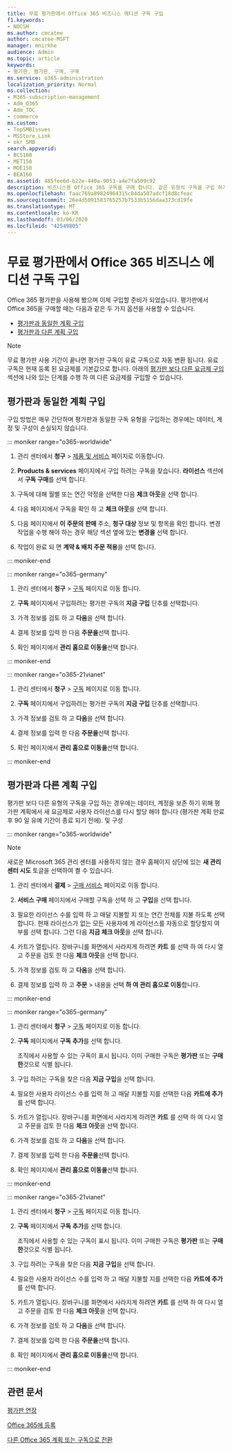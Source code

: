 ```yaml
---
title: 무료 평가판에서 Office 365 비즈니스 에디션 구독 구입
f1.keywords:
- NOCSH
ms.author: cmcatee
author: cmcatee-MSFT
manager: mnirkhe
audience: Admin
ms.topic: article
keywords:
- 평가판, 평가판, 구매, 구매
ms.service: o365-administration
localization_priority: Normal
ms.collection:
- M365-subscription-management
- Adm_O365
- Adm_TOC
- commerce
ms.custom:
- TopSMBIssues
- MSStore_Link
- okr_SMB
search.appverid:
- BCS160
- MET150
- MOE150
- BEA160
ms.assetid: 485fee6d-b22e-440a-9053-a4e7fa509c92
description: 비즈니스용 Office 365 구독을 구매 합니다. 같은 유형의 구독을 구입 하거나 다른 요금제를 구입할 수 있습니다.
ms.openlocfilehash: faac769a89824964315c84da507adcf18d8cfeac
ms.sourcegitcommit: 26e4d5091583765257b7533b5156daa373cd19fe
ms.translationtype: MT
ms.contentlocale: ko-KR
ms.lasthandoff: 03/06/2020
ms.locfileid: "42549805"
---
```

# <a name="buy-a-subscription-to-office-365-for-business-from-your-free-trial"></a>무료 평가판에서 Office 365 비즈니스 에디션 구독 구입

Office 365 평가판을 사용해 봤으며 이제 구입할 준비가 되었습니다. 평가판에서 Office 365을 구매할 때는 다음과 같은 두 가지 옵션을 사용할 수 있습니다.
  
- [평가판과 동일한 계획 구입](#buy-the-same-plan-as-your-trial)
- [평가판과 다른 계획 구입](#buy-a-different-plan-than-your-trial)

> [!NOTE]
> 무료 평가판 사용 기간이 끝나면 평가판 구독이 유료 구독으로 자동 변환 됩니다. 유료 구독은 현재 등록 된 요금제를 기본값으로 합니다. 아래의 [평가판 보다 다른 요금제 구입](#buy-a-different-plan-than-your-trial) 섹션에 나와 있는 단계를 수행 하 여 다른 요금제를 구입할 수 있습니다.

## <a name="buy-the-same-plan-as-your-trial"></a>평가판과 동일한 계획 구입

구입 방법은 매우 간단하며 평가판과 동일한 구독 유형을 구입하는 경우에는 데이터, 계정 및 구성이 손실되지 않습니다.

::: moniker range="o365-worldwide"

1. 관리 센터에서 **청구** \> <a href="https://go.microsoft.com/fwlink/p/?linkid=842054" target="_blank">제품 및 서비스</a> 페이지로 이동합니다.

2. **Products & services** 페이지에서 구입 하려는 구독을 찾습니다. **라이선스** 섹션에서 **구독 구매**를 선택 합니다.

3. 구독에 대해 월별 또는 연간 약정을 선택한 다음 **체크 아웃**을 선택 합니다.

4. 다음 페이지에서 구독을 확인 하 고 **체크 아웃**을 선택 합니다.

5. 다음 페이지에서 **이 주문의** **판매** 주소, **청구 대상** 정보 및 항목을 확인 합니다. 변경 작업을 수행 해야 하는 경우 해당 섹션 옆에 있는 **변경을** 선택 합니다.

6. 작업이 완료 되 면 **계약 & 배치 주문 적용**을 선택 합니다.

::: moniker-end

::: moniker range="o365-germany"

1. 관리 센터에서 **청구** \> <a href="https://go.microsoft.com/fwlink/p/?linkid=847745" target="_blank">구독</a> 페이지로 이동 합니다.

2. **구독** 페이지에서 구입하려는 평가판 구독의 **지금 구입** 단추를 선택합니다.

3. 가격 정보를 검토 하 고 **다음**을 선택 합니다.

4. 결제 정보를 입력 한 다음 **주문을**선택 합니다.

5. 확인 페이지에서 **관리 홈으로 이동을**선택 합니다.

::: moniker-end

::: moniker range="o365-21vianet"

1. 관리 센터에서 **청구** \> <a href="https://go.microsoft.com/fwlink/p/?linkid=850626" target="_blank">구독</a> 페이지로 이동 합니다.

2. **구독** 페이지에서 구입하려는 평가판 구독의 **지금 구입** 단추를 선택합니다.

3. 가격 정보를 검토 하 고 **다음**을 선택 합니다.

4. 결제 정보를 입력 한 다음 **주문을**선택 합니다.

5. 확인 페이지에서 **관리 홈으로 이동을**선택 합니다.

::: moniker-end

## <a name="buy-a-different-plan-than-your-trial"></a>평가판과 다른 계획 구입

평가판 보다 다른 유형의 구독을 구입 하는 경우에는 데이터, 계정을 보존 하기 위해 평가판 계획에서 새 요금제로 사용자 라이선스를 다시 할당 해야 합니다 (평가판 계획 만료 후 90 일 유예 기간이 종료 되기 전에). 및 구성

::: moniker range="o365-worldwide"

> [!NOTE]
> 새로운 Microsoft 365 관리 센터를 사용하지 않는 경우 홈페이지 상단에 있는 **새 관리 센터 시도** 토글을 선택하여 켤 수 있습니다.

1. 관리 센터에서 **결제** \> <a href="https://go.microsoft.com/fwlink/p/?linkid=868433" target="_blank">구매 서비스</a> 페이지로 이동 합니다.

2. **서비스 구매** 페이지에서 구매할 구독을 선택 하 고 **구입**을 선택 합니다.

3. 필요한 라이선스 수를 입력 하 고 매달 지불할 지 또는 연간 전체를 지불 하도록 선택 합니다. 현재 라이선스가 없는 모든 사용자에 게 라이선스를 자동으로 할당할지 여부를 선택 합니다. 그런 다음 **지금 체크 아웃**을 선택 합니다.

4. 카트가 열립니다. 장바구니를 화면에서 사라지게 하려면 **카트** 를 선택 하 여 다시 열고 주문을 검토 한 다음 **체크 아웃**을 선택 합니다.

5. 가격 정보를 검토 하 고 **다음**을 선택 합니다.

6. 결제 정보를 입력 하 고 **주문** \> 내용을 선택 **하 여 관리 홈으로 이동**합니다.

::: moniker-end

::: moniker range="o365-germany"

1. 관리 센터에서 **청구** \> <a href="https://go.microsoft.com/fwlink/p/?linkid=847745" target="_blank">구독</a> 페이지로 이동 합니다.

2. **구독** 페이지에서 **구독 추가**를 선택 합니다.

    조직에서 사용할 수 있는 구독이 표시 됩니다. 이미 구매한 구독은 **평가판** 또는 **구매한**것으로 식별 됩니다.
  
3. 구입 하려는 구독을 찾은 다음 **지금 구입**을 선택 합니다.
  
4. 필요한 사용자 라이선스 수를 입력 하 고 매달 지불할 지를 선택한 다음 **카트에 추가**를 선택 합니다.

5. 카트가 열립니다. 장바구니를 화면에서 사라지게 하려면 **카트** 를 선택 하 여 다시 열고 주문을 검토 한 다음 **체크 아웃**을 선택 합니다.

6. 가격 정보를 검토 하 고 **다음**을 선택 합니다.

7. 결제 정보를 입력 한 다음 **주문을**선택 합니다.

8. 확인 페이지에서 **관리 홈으로 이동을**선택 합니다.

::: moniker-end

::: moniker range="o365-21vianet"


1. 관리 센터에서 **청구** \> <a href="https://go.microsoft.com/fwlink/p/?linkid=850626" target="_blank">구독</a> 페이지로 이동 합니다.

2. **구독** 페이지에서 **구독 추가**를 선택 합니다.

    조직에서 사용할 수 있는 구독이 표시 됩니다. 이미 구매한 구독은 **평가판** 또는 **구매한**것으로 식별 됩니다.
  
3. 구입 하려는 구독을 찾은 다음 **지금 구입**을 선택 합니다.
  
4. 필요한 사용자 라이선스 수를 입력 하 고 매달 지불할 지를 선택한 다음 **카트에 추가**를 선택 합니다.

5. 카트가 열립니다. 장바구니를 화면에서 사라지게 하려면 **카트** 를 선택 하 여 다시 열고 주문을 검토 한 다음 **체크 아웃**을 선택 합니다.

6. 가격 정보를 검토 하 고 **다음**을 선택 합니다.

7. 결제 정보를 입력 한 다음 **주문을**선택 합니다.

8. 확인 페이지에서 **관리 홈으로 이동을**선택 합니다.

::: moniker-end


## <a name="related-articles"></a>관련 문서

[평가판 연장](extend-your-trial.md)
  
[Office 365에 등록](../admin/admin-overview/sign-up-for-office-365.md)
  
[다른 Office 365 계획 또는 구독으로 전환](subscriptions/switch-to-a-different-plan.md)